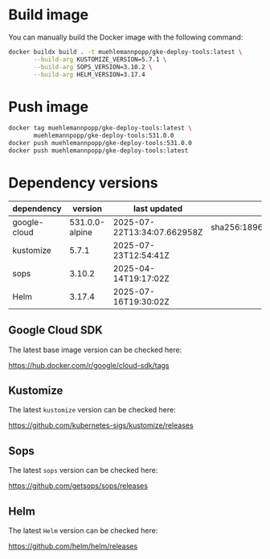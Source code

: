 # Build image

You can manually build the Docker image with the following command:

```bash
docker buildx build . -t muehlemannpopp/gke-deploy-tools:latest \
       --build-arg KUSTOMIZE_VERSION=5.7.1 \
       --build-arg SOPS_VERSION=3.10.2 \
       --build-arg HELM_VERSION=3.17.4
```

# Push image

```bash
docker tag muehlemannpopp/gke-deploy-tools:latest \
       muehlemannpopp/gke-deploy-tools:531.0.0
docker push muehlemannpopp/gke-deploy-tools:531.0.0
docker push muehlemannpopp/gke-deploy-tools:latest
```


# Dependency versions

| dependency   | version                 | last updated                 | digest                       |
|--------------|-------------------------|------------------------------|------------------------------|
| google-cloud | 531.0.0-alpine | 2025-07-22T13:34:07.662958Z | sha256:18963f32aebecb6c25f7340f56815b49307bc526f7efaa7c6f3a2eb73f7426d9 |
| kustomize    | 5.7.1        | 2025-07-23T12:54:41Z            |                              |
| sops         | 3.10.2             | 2025-04-14T19:17:02Z                 |                              |
| Helm         | 3.17.4             | 2025-07-16T19:30:02Z                 |                              |


## Google Cloud SDK

The latest base image version can be checked here:

<https://hub.docker.com/r/google/cloud-sdk/tags>


## Kustomize

The latest `kustomize` version can be checked here:

<https://github.com/kubernetes-sigs/kustomize/releases>


## Sops

The latest `sops` version can be checked here:

<https://github.com/getsops/sops/releases>


## Helm

The latest `Helm` version can be checked here:

<https://github.com/helm/helm/releases>
